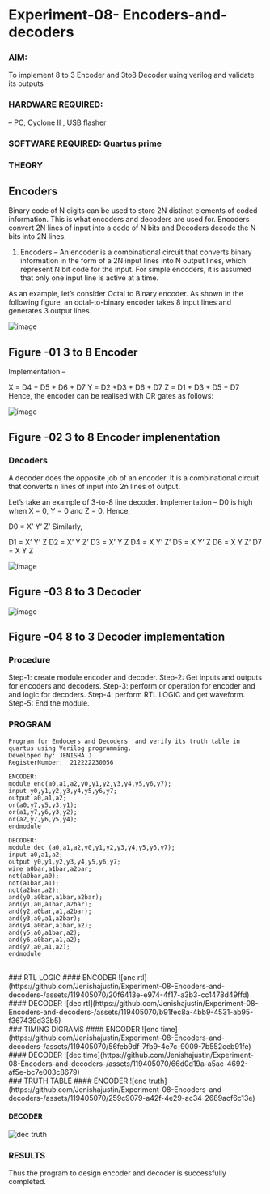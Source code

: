 # Experiment-08- Encoders-and-decoders 
### AIM: 
To implement 8 to 3 Encoder and  3to8 Decoder using verilog and validate its outputs
### HARDWARE REQUIRED:  
– PC, Cyclone II , USB flasher
### SOFTWARE REQUIRED:   Quartus prime
### THEORY 

## Encoders
Binary code of N digits can be used to store 2N distinct elements of coded information. This is what encoders and decoders are used for. Encoders convert 2N lines of input into a code of N bits and Decoders decode the N bits into 2N lines.

1. Encoders –
An encoder is a combinational circuit that converts binary information in the form of a 2N input lines into N output lines, which represent N bit code for the input. For simple encoders, it is assumed that only one input line is active at a time.

As an example, let’s consider Octal to Binary encoder. As shown in the following figure, an octal-to-binary encoder takes 8 input lines and generates 3 output lines.

![image](https://user-images.githubusercontent.com/36288975/171543588-bc0746df-a173-4b35-989e-5fb7d385fe8a.png)
## Figure -01 3 to 8 Encoder 


Implementation –

X = D4 + D5 + D6 + D7
Y = D2 +D3 + D6 + D7
Z = D1 + D3 + D5 + D7 
Hence, the encoder can be realised with OR gates as follows:


![image](https://user-images.githubusercontent.com/36288975/171543740-68403b82-aa93-4c98-9343-f32b14885a2e.png)
## Figure -02 3 to 8 Encoder implenentation 

 ### Decoders 
A decoder does the opposite job of an encoder. It is a combinational circuit that converts n lines of input into 2n lines of output.

Let’s take an example of 3-to-8 line decoder.
Implementation –
D0 is high when X = 0, Y = 0 and Z = 0. Hence,

D0 = X’ Y’ Z’ 
Similarly,

D1 = X’ Y’ Z
D2 = X’ Y Z’
D3 = X’ Y Z
D4 = X Y’ Z’
D5 = X Y’ Z
D6 = X Y Z’
D7 = X Y Z 


![image](https://user-images.githubusercontent.com/36288975/171543978-ee2d0671-2846-40a1-8705-507fd6287a49.png)
## Figure -03 8 to 3 Decoder 



![image](https://user-images.githubusercontent.com/36288975/171543866-5a6eace6-8683-49d7-9c4f-a7cb30ec3035.png)
## Figure -04 8 to 3 Decoder implementation 

### Procedure
Step-1: create module encoder and decoder.
Step-2: Get inputs and outputs for encoders and decoders.
Step-3: perform or operation for encoder and and logic for decoders.
Step-4: perform RTL LOGIC and get waveform.
Step-5: End the module.

### PROGRAM 
```
Program for Endocers and Decoders  and verify its truth table in quartus using Verilog programming.
Developed by: JENISHA.J
RegisterNumber:  212222230056

ENCODER:
module enc(a0,a1,a2,y0,y1,y2,y3,y4,y5,y6,y7);
input y0,y1,y2,y3,y4,y5,y6,y7;
output a0,a1,a2;
or(a0,y7,y5,y3,y1);
or(a1,y7,y6,y3,y2);
or(a2,y7,y6,y5,y4);
endmodule 

DECODER:
module dec (a0,a1,a2,y0,y1,y2,y3,y4,y5,y6,y7);
input a0,a1,a2;
output y0,y1,y2,y3,y4,y5,y6,y7;
wire a0bar,a1bar,a2bar;
not(a0bar,a0);
not(a1bar,a1);
not(a2bar,a2);
and(y0,a0bar,a1bar,a2bar);
and(y1,a0,a1bar,a2bar);
and(y2,a0bar,a1,a2bar);
and(y3,a0,a1,a2bar);
and(y4,a0bar,a1bar,a2);
and(y5,a0,a1bar,a2);
and(y6,a0bar,a1,a2);
and(y7,a0,a1,a2);
endmodule
```
<br>
### RTL LOGIC  
#### ENCODER
![enc rtl](https://github.com/Jenishajustin/Experiment-08-Encoders-and-decoders-/assets/119405070/20f6413e-e974-4f17-a3b3-cc1478d49ffd)
<br>
#### DECODER
![dec rtl](https://github.com/Jenishajustin/Experiment-08-Encoders-and-decoders-/assets/119405070/b91fec8a-4bb9-4531-ab95-f367439d33b5)
<br>
### TIMING DIGRAMS  
#### ENCODER
![enc time](https://github.com/Jenishajustin/Experiment-08-Encoders-and-decoders-/assets/119405070/56feb9df-7fb9-4e7c-9009-7b552ceb91fe)
<br>
#### DECODER
![dec time](https://github.com/Jenishajustin/Experiment-08-Encoders-and-decoders-/assets/119405070/66d0d19a-a5ac-4692-af5e-bc7e003c8679)
<br>
### TRUTH TABLE 
#### ENCODER
![enc truth](https://github.com/Jenishajustin/Experiment-08-Encoders-and-decoders-/assets/119405070/259c9079-a42f-4e29-ac34-2689acf6c13e)
<br>

#### DECODER
![dec truth](https://github.com/Jenishajustin/Experiment-08-Encoders-and-decoders-/assets/119405070/df7eb52f-8c5e-478a-96ca-3b2df39d1dfd)
<br>

### RESULTS 
Thus the program to design encoder and decoder is successfully completed.
